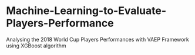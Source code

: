 # Machine-Learning-to-Evaluate-Players-Performance
 Analysing the 2018 World Cup Players Performances with VAEP Framework using XGBoost algorithm
